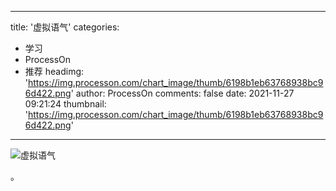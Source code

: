 
---
title: '虚拟语气'
categories: 
 - 学习
 - ProcessOn
 - 推荐
headimg: 'https://img.processon.com/chart_image/thumb/6198b1eb63768938bc96d422.png'
author: ProcessOn
comments: false
date: 2021-11-27 09:21:24
thumbnail: 'https://img.processon.com/chart_image/thumb/6198b1eb63768938bc96d422.png'
---

<div>   
<img class="thumb" alt="虚拟语气" src="https://img.processon.com/chart_image/thumb/6198b1eb63768938bc96d422.png" referrerpolicy="no-referrer">
<p>。</p>  
</div>
            